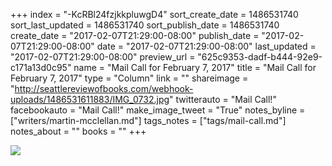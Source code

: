 +++
index = "-KcRBl24fzjkkpluwgD4"
sort_create_date = 1486531740
sort_last_updated = 1486531740
sort_publish_date = 1486531740
create_date = "2017-02-07T21:29:00-08:00"
publish_date = "2017-02-07T21:29:00-08:00"
date = "2017-02-07T21:29:00-08:00"
last_updated = "2017-02-07T21:29:00-08:00"
preview_url = "625c9353-dadf-b444-92e9-c171a13d0c95"
name = "Mail Call for February 7, 2017"
title = "Mail Call for February 7, 2017"
type = "Column"
link = ""
shareimage = "http://seattlereviewofbooks.com/webhook-uploads/1486531611883/IMG_0732.jpg"
twitterauto = "Mail Call!"
facebookauto = "Mail Call!"
make_image_tweet = "True"
notes_byline = ["writers/martin-mcclellan.md"]
tags_notes = ["tags/mail-call.md"]
notes_about = ""
books = ""
+++
<p class="image"><img src="/webhook-uploads/1486531611883/IMG_0732.jpg"</p>
